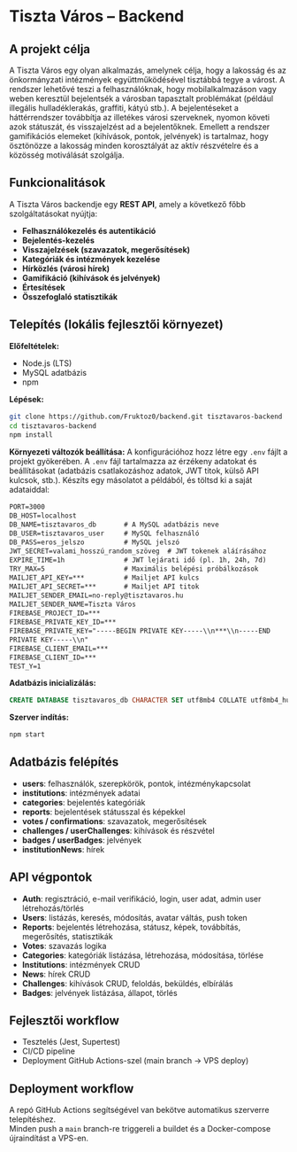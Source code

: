 <p style="text-align>
  <img src="tisztavaros_logo.png" alt="Tiszta Város logó" width="220"/>
</p>

# Tiszta Város – Backend

## A projekt célja
A Tiszta Város egy olyan alkalmazás, amelynek célja, hogy a lakosság és az önkormányzati intézmények együttműködésével tisztábbá tegye a várost. A rendszer lehetővé teszi a felhasználóknak, hogy mobilalkalmazáson vagy weben keresztül bejelentsék a városban tapasztalt problémákat (például illegális hulladéklerakás, graffiti, kátyú stb.). A bejelentéseket a háttérrendszer továbbítja az illetékes városi szerveknek, nyomon követi azok státuszát, és visszajelzést ad a bejelentőknek. Emellett a rendszer gamifikációs elemeket (kihívások, pontok, jelvények) is tartalmaz, hogy ösztönözze a lakosság minden korosztályát az aktív részvételre és a közösség motiválását szolgálja.

## Funkcionalitások
A Tiszta Város backendje egy **REST API**, amely a következő főbb szolgáltatásokat nyújtja:

- **Felhasználókezelés és autentikáció**
- **Bejelentés-kezelés**
- **Visszajelzések (szavazatok, megerősítések)**
- **Kategóriák és intézmények kezelése**
- **Hírközlés (városi hírek)**
- **Gamifikáció (kihívások és jelvények)**
- **Értesítések**
- **Összefoglaló statisztikák**

## Telepítés (lokális fejlesztői környezet)
**Előfeltételek:**
- Node.js (LTS)
- MySQL adatbázis
- npm

**Lépések:**
```bash
git clone https://github.com/Fruktoz0/backend.git tisztavaros-backend
cd tisztavaros-backend
npm install
```

**Környezeti változók beállítása:**
A konfigurációhoz hozz létre egy `.env` fájlt a projekt gyökerében. A `.env` fájl tartalmazza az érzékeny adatokat és beállításokat (adatbázis csatlakozáshoz adatok, JWT titok, külső API kulcsok, stb.). Készíts egy másolatot a példából, és töltsd ki a saját adataiddal:

```env
PORT=3000
DB_HOST=localhost
DB_NAME=tisztavaros_db       # A MySQL adatbázis neve
DB_USER=tisztavaros_user     # MySQL felhasználó
DB_PASS=eros_jelszo          # MySQL jelszó
JWT_SECRET=valami_hosszú_random_szöveg  # JWT tokenek aláírásához
EXPIRE_TIME=1h               # JWT lejárati idő (pl. 1h, 24h, 7d)
TRY_MAX=5                    # Maximális belépési próbálkozások
MAILJET_API_KEY=***          # Mailjet API kulcs
MAILJET_API_SECRET=***       # Mailjet API titok
MAILJET_SENDER_EMAIL=no-reply@tisztavaros.hu
MAILJET_SENDER_NAME=Tiszta Város
FIREBASE_PROJECT_ID=***
FIREBASE_PRIVATE_KEY_ID=***
FIREBASE_PRIVATE_KEY="-----BEGIN PRIVATE KEY-----\\n***\\n-----END PRIVATE KEY-----\\n"
FIREBASE_CLIENT_EMAIL=***
FIREBASE_CLIENT_ID=***
TEST_Y=1
```

**Adatbázis inicializálás:**
```sql
CREATE DATABASE tisztavaros_db CHARACTER SET utf8mb4 COLLATE utf8mb4_hungarian_ci;
```

**Szerver indítás:**
```bash
npm start
```

## Adatbázis felépítés
- **users**: felhasználók, szerepkörök, pontok, intézménykapcsolat
- **institutions**: intézmények adatai
- **categories**: bejelentés kategóriák
- **reports**: bejelentések státusszal és képekkel
- **votes / confirmations**: szavazatok, megerősítések
- **challenges / userChallenges**: kihívások és részvétel
- **badges / userBadges**: jelvények
- **institutionNews**: hírek

## API végpontok
- **Auth**: regisztráció, e-mail verifikáció, login, user adat, admin user létrehozás/törlés
- **Users**: listázás, keresés, módosítás, avatar váltás, push token
- **Reports**: bejelentés létrehozása, státusz, képek, továbbítás, megerősítés, statisztikák
- **Votes**: szavazás logika
- **Categories**: kategóriák listázása, létrehozása, módosítása, törlése
- **Institutions**: intézmények CRUD
- **News**: hírek CRUD
- **Challenges**: kihívások CRUD, feloldás, beküldés, elbírálás
- **Badges**: jelvények listázása, állapot, törlés

## Fejlesztői workflow
- Tesztelés (Jest, Supertest)
- CI/CD pipeline
- Deployment GitHub Actions-szel (main branch -> VPS deploy)

## Deployment workflow
A repó GitHub Actions segítségével van bekötve automatikus szerverre telepítéshez.  
Minden push a `main` branch-re triggereli a buildet és a Docker-compose újraindítást a VPS-en.


